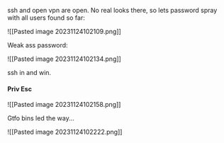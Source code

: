 ssh and open vpn are open. No real looks there, so lets password spray  with all users found so far:

![[Pasted image 20231124102109.png]]

Weak ass password:

![[Pasted image 20231124102134.png]]

ssh in and win. 

#### Priv Esc
![[Pasted image 20231124102158.png]]

Gtfo bins led the way...

![[Pasted image 20231124102222.png]]